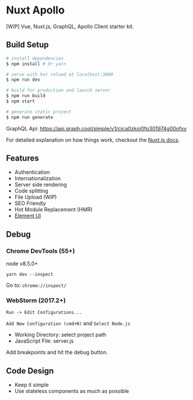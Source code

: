 # Nuxt Apollo
[WIP] Vue, Nuxt.js, GraphQL, Apollo Client starter kit.

## Build Setup

``` bash
# install dependencies
$ npm install # Or yarn

# serve with hot reload at localhost:3000
$ npm run dev

# build for production and launch server
$ npm run build
$ npm start

# generate static project
$ npm run generate
```

GraphQL Api: https://api.graph.cool/simple/v1/cjca0zkoj0fp301974g00ofxy

For detailed explanation on how things work, checkout the [Nuxt.js docs](https://github.com/nuxt/nuxt.js).

## Features
- Authentication
- Internationalization
- Server side rendering
- Code splitting
- File Upload (WIP)
- SEO Friendly
- Hot Module Replacement (HMR)
- [Element UI](http://element.eleme.io/)

## Debug

### Chrome DevTools (55+)
node v8.5.0+

`yarn dev --inspect`

Go to: `chrome://inspect/`

### WebStorm (2017.2+)

`Run -> Edit Configurations...`

`Add New Configuration (cmd+N)` and `Select Node.js`

- Working Directory: select project path
- JavaScript File: server.js

Add breakpoints and hit the debug button.

## Code Design
- Keep it simple
- Use stateless components as much as possible
